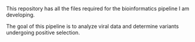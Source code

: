 This repository has all the files required for the bioinformatics pipeline I am developing. 

The goal of this pipeline is to analyze viral data and determine variants undergoing positive selection.
